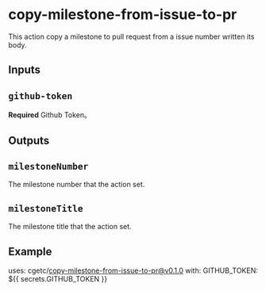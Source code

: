 # copy-milestone-from-issue-to-pr

This action copy a milestone to pull request from a issue number written its body.

## Inputs

## `github-token`

**Required** Github Token。

## Outputs

## `milestoneNumber`

The milestone number that the action set.

## `milestoneTitle`

The milestone title that the action set.

## Example

uses: cgetc/copy-milestone-from-issue-to-pr@v0.1.0
with:
  GITHUB_TOKEN: ${{ secrets.GITHUB_TOKEN }}
